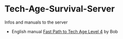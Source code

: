 # Tech-Age-Survival-Server
Infos and manuals to the server

- English manual [Fast Path to Tech Age Level 4](https://github.com/joe7575/Tech-Age-Survival-Server/blob/main/manual.md) by Bob
